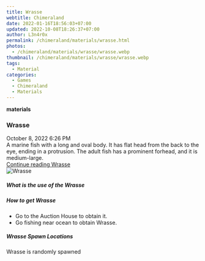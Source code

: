 ```yaml
---
title: Wrasse
webtitle: Chimeraland
date: 2022-01-16T18:56:03+07:00
updated: 2022-10-08T18:26:37+07:00
author: L3n4r0x
permalink: /chimeraland/materials/wrasse.html
photos:
  - /chimeraland/materials/wrasse/wrasse.webp
thumbnail: /chimeraland/materials/wrasse/wrasse.webp
tags:
  - Material
categories:
  - Games
  - Chimeraland
  - Materials
---
```


<section id="bootstrap-wrapper">
  <link
    rel="stylesheet"
    href="https://cdn.statically.io/gh/dimaslanjaka/Web-Manajemen/40ac3225/css/bootstrap-4.5-wrapper.css"
  />
  <div
    class="row g-0 border rounded overflow-hidden flex-md-row mb-4 shadow-sm position-relative"
  >
    <div class="col p-4 d-flex flex-column position-static">
      <strong class="d-inline-block mb-2 text-success">materials</strong>
      <h3 class="mb-0">Wrasse</h3>
      <div class="mb-1 text-muted">October 8, 2022 6:26 PM</div>
      <div class="mb-2 border p-1">
        A marine fish with a long and oval body. It has flat head from the back
        to the eye, ending in a protrusion. The adult fish has a prominent
        forhead, and it is medium-large.
      </div>
      <a href="#" class="stretched-link d-none">Continue reading Wrasse</a>
    </div>
    <div class="col-auto d-none d-lg-block">
      <img src="/chimeraland/materials/wrasse/wrasse.webp" alt="Wrasse" />
    </div>
  </div>
  <div class="row">
    <div class="col-lg-6 col-12 mb-2">
      <div class="card">
        <div class="card-body">
          <h5 class="card-title">What is the use of the Wrasse</h5>
          <div class="card-text"><ul></ul></div>
        </div>
      </div>
    </div>
    <div class="col-lg-6 col-12 mb-2">
      <div class="card">
        <div class="card-body">
          <h5 class="card-title">How to get Wrasse</h5>
          <div class="card-text">
            <ul>
              <li>Go to the Auction House to obtain it.</li>
              <li>Go fishing near ocean to obtain Wrasse.</li>
            </ul>
          </div>
        </div>
      </div>
    </div>
    <div class="col-12 mb-2">
      <h5>Wrasse Spawn Locations</h5>
      <p>Wrasse is randomly spawned</p>
    </div>
  </div>
</section>
